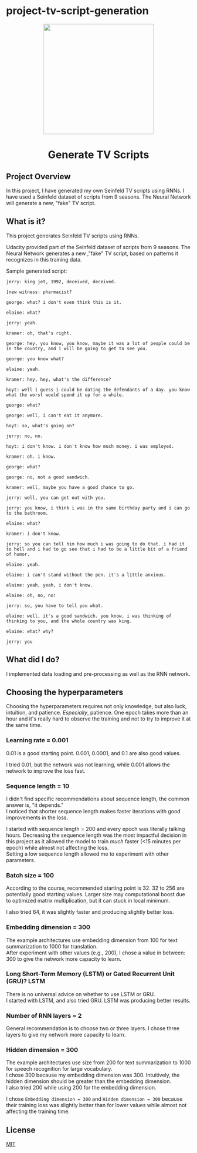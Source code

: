 # project-tv-script-generation

<div align="center">
<img src="https://s3.amazonaws.com/video.udacity-data.com/topher/2018/October/5bbaed49_project-3-lesson/project-3-lesson.jpg" height="300" width="300" />
<br />
<h1>Generate TV Scripts</h1>
</div>

## Project Overview

In this project, I have generated my own Seinfeld TV scripts using RNNs. I have used a Seinfeld dataset of scripts from 9 seasons. The Neural Network will generate a new, "fake" TV script.

## What is it?
This project generates Seinfeld TV scripts using RNNs.  

Udacity provided part of the Seinfeld dataset of scripts from 9 seasons. The Neural Network generates a new ,"fake" TV script, based on patterns it recognizes in this training data.   

Sample generated script:
```
jerry: king jet, 1992, deceived, deceived.

[new witness: pharmacist?

george: what? i don't even think this is it.

elaine: what?

jerry: yeah.

kramer: oh, that's right.

george: hey, you know, you know, maybe it was a lot of people could be in the country, and i will be going to get to see you.

george: you know what?

elaine: yeah.

kramer: hey, hey, what's the difference?

hoyt: well i guess i could be dating the defendants of a day. you know what the worst would spend it up for a while.

george: what?

george: well, i can't eat it anymore.

hoyt: so, what's going on?

jerry: no, no.

hoyt: i don't know. i don't know how much money. i was employed.

kramer: oh. i know.

george: what?

george: no, not a good sandwich.

kramer: well, maybe you have a good chance to go.

jerry: well, you can get out with you.

jerry: you know, i think i was in the same birthday party and i can go to the bathroom.

elaine: what?

kramer: i don't know.

jerry: so you can tell him how much i was going to do that. i had it to hell and i had to go see that i had to be a little bit of a friend of humor.

elaine: yeah.

elaine: i can't stand without the pen. it's a little anxious.

elaine: yeah, yeah, i don't know.

elaine: oh, no, no!

jerry: so, you have to tell you what.

elaine: well, it's a good sandwich. you know, i was thinking of thinking to you, and the whole country was king.

elaine: what? why?

jerry: you
```

## What did I do?   

I implemented data loading and pre-processing as well as the RNN network.  

## Choosing the hyperparameters
Choosing the hyperparameters requires not only knowledge, but also luck, intuition, and patience. *Especially*, patience. One epoch takes more than an hour and it's really hard to observe the training and not to try to improve it at the same time.  


### Learning rate = 0.001
0.01 is a good starting point. 0.001, 0.0001, and 0.1 are also good values.  

I tried 0.01, but the network was not learning, while 0.001 allows the network to improve the loss fast.

### Sequence length = 10
I didn't find specific recommendations about sequence length, the common answer is, "it depends."   
I noticed that shorter sequence length makes faster iterations with good improvements in the loss.  

I started with sequence length = 200 and every epoch was literally talking hours. Decreasing the sequence length was the most impactful decision in this project as it allowed the model to train _much_ faster (<15 minutes per epoch) while almost not affecting the loss.  
Setting a low sequence length allowed me to experiment with other parameters.

### Batch size = 100
According to the course, recommended starting point is 32. 32 to 256 are potentially good starting values.
Larger size may computational boost due to optimized matrix multiplication, but it can stuck in local minimum.  

I also tried 64, it was slightly faster and producing slightly better loss.


### Embedding dimension = 300
The example architectures use embedding dimension from 100 for text summarization to 1000 for translation.   
After experiment with other values (e.g., 200), I chose a value in between: 300 to give the network more capacity to learn.  

### Long Short-Term Memory (LSTM) or Gated Recurrent Unit (GRU)? LSTM
There is no universal advice on whether to use LSTM or GRU.  
I started with LSTM, and also tried GRU. LSTM was producing better results.

### Number of RNN layers = 2
General recommendation is to choose two or three layers. I chose three layers to give my network more capacity to learn.

### Hidden dimension = 300
The example architectures use size from 200 for text summarization to 1000 for speech recognition for large vocabulary.  
I chose 300 because my embedding dimension was 300. Intuitively, the hidden dimension should be greater than the embedding dimension.  
I also tried 200 while using 200 for the embedding dimension.  

I chose `Embedding dimension = 300` and `Hidden dimension = 300` because their training loss was slightly better than for lower values while almost not affecting the training time. 

## License

[MIT](https://choosealicense.com/licenses/mit/)

